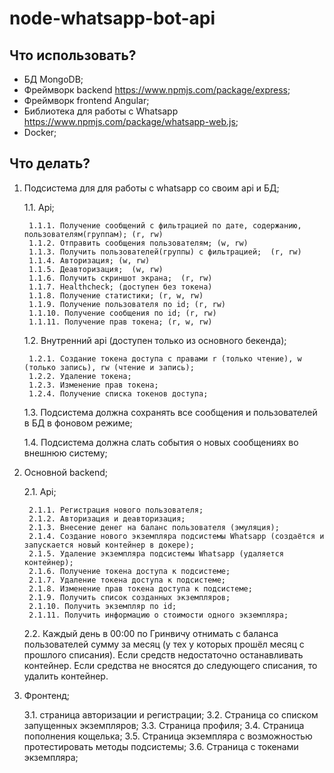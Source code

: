 # node-whatsapp-bot-api

## Что использовать?

- БД MongoDB;
- Фреймворк backend <https://www.npmjs.com/package/express>;
- Фреймворк frontend Angular;
- Библиотека для работы с Whatsapp <https://www.npmjs.com/package/whatsapp-web.js>;
- Docker;

## Что делать?

1. Подсистема для для работы с whatsapp со своим api и БД;

    1.1. Api;

        1.1.1. Получение сообщений с фильтрацией по дате, содержанию, пользователям(группам); (r, rw)
        1.1.2. Отправить сообщения пользователям; (w, rw)
        1.1.3. Получить пользователей(группы) с фильтрацией;  (r, rw)
        1.1.4. Авторизация; (w, rw)
        1.1.5. Деавторизация;  (w, rw)
        1.1.6. Получить скриншот экрана;  (r, rw)
        1.1.7. Healthcheck; (доступен без токена)
        1.1.8. Получение статистики; (r, w, rw)
        1.1.9. Получение пользователя по id; (r, rw)
        1.1.10. Получение сообщения по id; (r, rw)
        1.1.11. Получение прав токена; (r, w, rw)

    1.2. Внутренний api (доступен только из основного бекенда);

        1.2.1. Создание токена доступа с правами r (только чтение), w (только запись), rw (чтение и запись);
        1.2.2. Удаление токена;
        1.2.3. Изменение прав токена;
        1.2.4. Получение списка токенов доступа;

    1.3. Подсистема должна сохранять все сообщения и пользователей в БД в фоновом режиме;

    1.4. Подсистема должна слать события о новых сообщениях во внешнюю систему;

2. Основной backend;

    2.1. Api;

        2.1.1. Регистрация нового пользователя;
        2.1.2. Авторизация и деавторизация;
        2.1.3. Внесение денег на баланс пользователя (эмуляция);
        2.1.4. Создание нового экземпляра подсистемы Whatsapp (создаётся и запускается новый контейнер в докере);
        2.1.5. Удаление экземпляра подсистемы Whatsapp (удаляется контейнер);
        2.1.6. Получение токена доступа к подсистеме;
        2.1.7. Удаление токена доступа к подсистеме;
        2.1.8. Изменение прав токена доступа к подсистеме;
        2.1.9. Получить список созданных экземпляров;
        2.1.10. Получить экземпляр по id;
        2.1.11. Получить информацию о стоимости одного экземпляра;

    2.2. Каждый день в 00:00 по Гринвичу отнимать с баланса пользователей сумму за месяц (у тех у которых прошёл месяц с прошлого списания). Если средств недостаточно останавливать контейнер. Если средства не вносятся до следующего списания, то удалить контейнер.

3. Фронтенд;

    3.1. страница авторизации и регистрации;
    3.2. Страница со списком запущенных экземпляров;
    3.3. Страница профиля;
    3.4. Страница пополнения кощелька;
    3.5. Страница экземпляра с возможностью протестировать методы подсистемы;
    3.6. Страница с токенами экземпляра;

